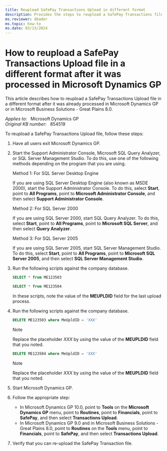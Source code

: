 ```yaml
---
title: Reupload SafePay Transactions Upload in different format
description: Provides the steps to reupload a SafePay Transactions file in a different format after it has already been processed in Microsoft Dynamics GP.
ms.reviewer: dbader
ms.topic: how-to
ms.date: 03/13/2024
---
```

# How to reupload a SafePay Transactions Upload file in a different format after it was processed in Microsoft Dynamics GP

This article describes how to reupload a SafePay Transactions Upload file in a different format after it was already processed in Microsoft Dynamics GP or in Microsoft Business Solutions - Great Plains 8.0.

_Applies to:_ &nbsp; Microsoft Dynamics GP  
_Original KB number:_ &nbsp; 854519

To reupload a SafePay Transactions Upload file, follow these steps:

1. Have all users exit Microsoft Dynamics GP.

2. Start the Support Administrator Console, Microsoft SQL Query Analyzer, or SQL Server Management Studio. To do this, use one of the following methods depending on the program that you are using.

    Method 1: For SQL Server Desktop Engine

    If you are using SQL Server Desktop Engine (also known as MSDE 2000), start the Support Administrator Console. To do this, select **Start**, point to **All Programs**, point to **Microsoft Administrator Console**, and then select **Support Administrator Console**.

    Method 2: For SQL Server 2000

    If you are using SQL Server 2000, start SQL Query Analyzer. To do this, select **Start**, point to **All Programs**, point to **Microsoft SQL Server**, and then select **Query Analyzer**.

    Method 3: For SQL Server 2005

    If you are using SQL Server 2005, start SQL Server Management Studio. To do this, select **Start**, point to **All Programs**, point to **Microsoft SQL Server 2005**, and then select **SQL Server Management Studio**.  

3. Run the following scripts against the company database.

    ```sql
    SELECT * from ME123503
    ```

    ```sql
    SELECT * from ME123504
    ```

    In these scripts, note the value of the **MEUPLDID** field for the last upload process.

4. Run the following scripts against the company database.

    ```sql
    DELETE ME123503 where MeUpldID = 'XXX'
    ```

    > [!NOTE]
    > Replace the placeholder *XXX* by using the value of the **MEUPLDID** field that you noted.

    ```sql
    DELETE ME123504 where MeUpldID = 'XXX'
    ```

    > [!NOTE]
    > Replace the placeholder *XXX* by using the value of the **MEUPLDID** field that you noted.

5. Start Microsoft Dynamics GP.
6. Follow the appropriate step:

    - In Microsoft Dynamics GP 10.0, point to **Tools** on the **Microsoft Dynamics GP** menu, point to **Routines**, point to **Financials**, point to **SafePay**, and then select **Transactions Upload**.
    - In Microsoft Dynamics GP 9.0 and in Microsoft Business Solutions - Great Plains 8.0, point to **Routines** on the **Tools** menu, point to **Financials**, point to **SafePay**, and then select **Transactions Upload**.

7. Verify that you can re-upload the SafePay Transaction file.
